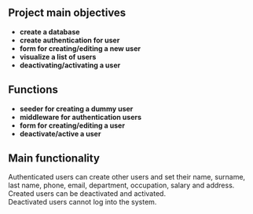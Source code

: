 ## Project main objectives

- **create a database**
- **create authentication for user**
- **form for creating/editing a new user**
- **visualize a list of users**
- **deactivating/activating a user**

## Functions

- **seeder for creating a dummy user**
- **middleware for authentication users**
- **form for creating/editing a user**
- **deactivate/active a user**

## Main functionality

Authenticated users can create other users and set their name, surname, last name, phone, email, department, occupation, salary and address.<br>
Created users can be deactivated and activated.
<br>Deactivated users cannot log into the system.

